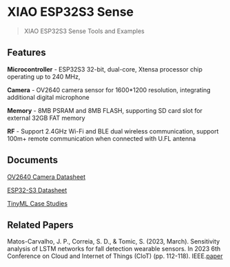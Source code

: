 # XIAO ESP32S3 Sense
> XIAO ESP32S3 Sense Tools and Examples

## Features
**Microcontroller** - ESP32S3 32-bit, dual-core, Xtensa processor chip operating up to 240 MHz, 

**Camera** - OV2640 camera sensor for 1600*1200 resolution, integrating additional digital microphone

**Memory** - 8MB PSRAM and 8MB FLASH, supporting SD card slot for external 32GB FAT memory

**RF** - Support 2.4GHz Wi-Fi and BLE dual wireless communication, support 100m+ remote communication when connected with U.FL antenna


## Documents
[OV2640 Camera Datasheet](https://github.com/SCorreiaPT/XIAO_ESP32S3_Sense/blob/main/Documents/OV2640-datasheet.pdf)

[ESP32-S3 Datasheet](https://github.com/SCorreiaPT/XIAO_ESP32S3_Sense/blob/main/Documents/esp32-s3_datasheet.pdf)

[TinyML Case Studies](https://github.com/SCorreiaPT/XIAO_ESP32S3_Sense/blob/main/Documents/TinyML-Case-Studies.pdf)

## Related Papers

Matos-Carvalho, J. P., Correia, S. D., & Tomic, S. (2023, March). Sensitivity analysis of LSTM networks for fall detection wearable sensors. In 2023 6th Conference on Cloud and Internet of Things (CIoT) (pp. 112-118). IEEE.[paper](https://doi.org/10.1109/CIoT57267.2023.10084906)
